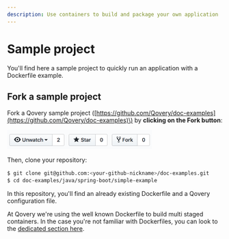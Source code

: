```yaml
---
description: Use containers to build and package your own application
---
```


# Sample project

You'll find here a sample project to quickly run an application with a Dockerfile example.

## Fork a sample project

Fork a Qovery sample project \([https://github.com/Qovery/doc-examples](https://github.com/Qovery/doc-examples)\) by **clicking on the Fork button**:

![](../.gitbook/assets/github_fork.png)

Then, clone your repository:

```bash
$ git clone git@github.com:<your-github-nickname>/doc-examples.git
$ cd doc-examples/java/spring-boot/simple-example
```

In this repository, you'll find an already existing Dockerfile and a Qovery configuration file.

At Qovery we're using the well known Dockerfile to build multi staged containers. In the case you're not familiar with Dockerfiles, you can look to the [dedicated section here](../extending-qovery/dockerfile.md).

